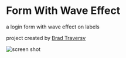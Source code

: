 # Form With Wave Effect

a login form with wave effect on labels

project created by [Brad Traversy](https://www.udemy.com/course/50-projects-50-days/)


![screen shot](https://github.com/Ashley-King/form-with-waves/blob/main/images/final-image.png?raw=true)